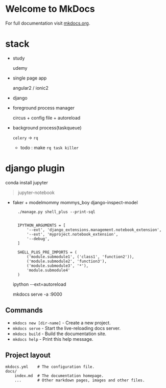 # Welcome to MkDocs

For full documentation visit [mkdocs.org](http://mkdocs.org).

# stack

- study

    udemy

- single page app

    angular2 / ionic2

- django

- foreground process manager

    circus + config file + autoreload

- background process(taskqueue)

    `celery` -> `rq`

    - todo : make `rq task killer` 

# django plugin

conda install jupyter

> jupyter-notebook 

- faker + modelmommy
mommys_boy
django-inspect-model



        ./manage.py shell_plus --print-sql


        IPYTHON_ARGUMENTS = [
            '--ext', 'django_extensions.management.notebook_extension',
            '--ext', 'myproject.notebook_extension',
            '--debug',
        ]

        SHELL_PLUS_PRE_IMPORTS = (
            ('module.submodule1', ('class1', 'function2')),
            ('module.submodule2', 'function3'),
            ('module.submodule3', '*'),
            'module.submodule4'
        )

    ipython --ext=autoreload

    mkdocs serve -a :9000


## Commands

* `mkdocs new [dir-name]` - Create a new project.
* `mkdocs serve` - Start the live-reloading docs server.
* `mkdocs build` - Build the documentation site.
* `mkdocs help` - Print this help message.

## Project layout

    mkdocs.yml    # The configuration file.
    docs/
        index.md  # The documentation homepage.
        ...       # Other markdown pages, images and other files.
